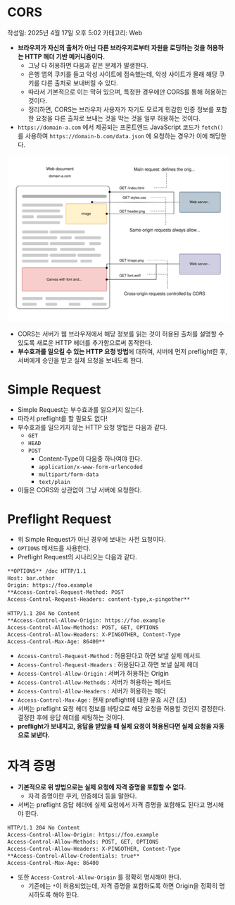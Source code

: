 # CORS

작성일: 2025년 4월 17일 오후 5:02
카테고리: Web

- **브라우저가 자신의 출처가 아닌 다른 브라우저로부터 자원을 로딩하는 것을 허용하는 HTTP 헤더 기반 메커니즘이다.**
    - 그냥 다 허용하면 다음과 같은 문제가 발생한다.
    - 은행 앱의 쿠키를 들고 악성 사이트에 접속했는데, 악성 사이트가 몰래 해당 쿠키를 다른 출처로 보내버릴 수 있다.
    - 따라서 기본적으로 이는 막혀 있으며, 특정한 경우에만 CORS를 통해 허용하는 것이다.
    - 정리하면, CORS는 브라우저 사용자가 자기도 모르게 민감한 인증 정보를 포함한 요청을 다른 출처로 보내는 것을 막는 것을 일부 허용하는 것이다.
- `https://domain-a.com` 에서 제공되는 프론트엔드 JavaScript 코드가 `fetch()`를 사용하여 `https://domain-b.com/data.json` 에 요청하는 경우가 이에 해당한다.

![aa.svg](CORS%201d830154715b80b2a2e0ec5ff0c90900/aa.svg)

- CORS는 서버가 웹 브라우저에서 해당 정보를 읽는 것이 허용된 출처를 설명할 수 있도록 새로운 HTTP 헤더를 추가함으로써 동작한다.
- **부수효과를 일으킬 수 있는 HTTP 요청 방법**에 대하여, 서버에 먼저 preflight한 후, 서버에게 승인을 받고 실제 요청을 보내도록 한다.

# Simple Request

- Simple Request는 부수효과를 일으키지 않는다.
- 따라서 preflight를 할 필요도 없다!
- 부수효과를 일으키지 않는 HTTP 요청 방법은 다음과 같다.
    - `GET`
    - `HEAD`
    - `POST`
        - Content-Type이 다음중 하나여야 한다.
        - `application/x-www-form-urlencoded`
        - `multipart/form-data`
        - `text/plain`
- 이들은 CORS와 상관없이 그냥 서버에 요청한다.

# Preflight Request

- 위 Simple Request가 아닌 경우에 보내는 사전 요청이다.
- `OPTIONS` 메서드를 사용한다.
- Preflight Request의 시나리오는 다음과 같다.

```
**OPTIONS** /doc HTTP/1.1
Host: bar.other
Origin: https://foo.example
**Access-Control-Request-Method: POST
Access-Control-Request-Headers: content-type,x-pingother**

HTTP/1.1 204 No Content
**Access-Control-Allow-Origin: https://foo.example
Access-Control-Allow-Methods: POST, GET, OPTIONS
Access-Control-Allow-Headers: X-PINGOTHER, Content-Type
Access-Control-Max-Age: 86400**
```

- `Access-Control-Request-Method` : 허용된다고 하면 보낼 실제 메서드
- `Access-Control-Request-Headers` : 허용된다고 하면 보낼 실제 헤더
- `Access-Control-Allow-Origin` : 서버가 허용하는 Origin
- `Access-Control-Allow-Methods` : 서버가 허용하는 메서드
- `Access-Control-Allow-Headers` : 서버가 허용하는 헤더
- `Access-Control-Max-Age` : 현재 preflight에 대한 유효 시간 (초)
- 서버는 preflight 요청 헤더 정보를 바탕으로 해당 요청을 허용할 것인지 결정한다. 결정한 후에 응답 헤더를 세팅하는 것이다.
- **preflight가 보내지고, 응답을 받았을 때 실제 요청이 허용된다면 실제 요청을 자동으로 보낸다.**

# 자격 증명

- **기본적으로 위 방법으로는 실제 요청에 자격 증명을 포함할 수 없다.**
    - 자격 증명이란 쿠키, 인증헤더 등을 말한다.
- 서버는 preflight 응답 헤더에 실제 요청에서 자격 증명을 포함해도 된다고 명시해야 한다.

```
HTTP/1.1 204 No Content
Access-Control-Allow-Origin: https://foo.example
Access-Control-Allow-Methods: POST, GET, OPTIONS
Access-Control-Allow-Headers: X-PINGOTHER, Content-Type
**Access-Control-Allow-Credentials: true**
Access-Control-Max-Age: 86400
```

- 또한 `Access-Control-Allow-Origin` 를 정확히 명시해야 한다.
    - 기존에는 `*`이 허용되었는데, 자격 증명을 포함하도록 하면 Origin을 정확히 명시하도록 해야 한다.